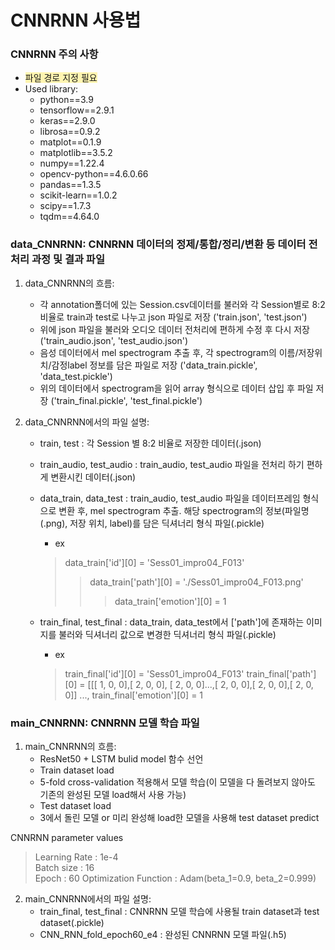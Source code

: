 CNNRNN 사용법
=================


### CNNRNN 주의 사항

 - <span style='background-color:#fff5b1'>파일 경로 지정 필요</span>
 - Used library:  	
    -   python==3.9
    -   tensorflow==2.9.1
    -   keras==2.9.0
    -   librosa==0.9.2
    -   matplot==0.1.9
    -   matplotlib==3.5.2
    -   numpy==1.22.4
    -   opencv-python==4.6.0.66
    -   pandas==1.3.5
    -   scikit-learn==1.0.2
    -   scipy==1.7.3
    -   tqdm==4.64.0

### data_CNNRNN: CNNRNN 데이터의 정제/통합/정리/변환 등 데이터 전처리 과정 및 결과 파일
 
 1. data_CNNRNN의 흐름:
    - 각 annotation폴더에 있는 Session.csv데이터를 불러와 각 Session별로 8:2 비율로 train과 test로 나누고 json 파일로 저장 ('train.json', 'test.json')
    - 위에 json 파일을 불러와 오디오 데이터 전처리에 편하게 수정 후 다시 저장 ('train_audio.json', 'test_audio.json')
    - 음성 데이터에서 mel spectrogram 추출 후, 각 spectrogram의 이름/저장위치/감정label 정보를 담은 파일로 저장 ('data_train.pickle', 'data_test.pickle')
    - 위의 데이터에서 spectrogram을 읽어 array 형식으로 데이터 삽입 후 파일 저장 ('train_final.pickle', 'test_final.pickle')


 2. data_CNNRNN에서의 파일 설명: 
	- train, test			: 각 Session 별 8:2 비율로 저장한 데이터(.json)
	- train_audio, test_audio	: train_audio, test_audio 파일을 전처리 하기 편하게 변환시킨 데이터(.json)
	- data_train, data_test		: train_audio, test_audio 파일을 데이터프레임 형식으로 변환 후, mel spectrogram 추출. 해당 spectrogram의 정보(파일명(.png), 저장 위치, label)를 담은 딕셔너리 형식 파일(.pickle)
        - ex
		> data_train['id'][0] = 'Sess01_impro04_F013'
    	>>data_train['path'][0] = './Sess01_impro04_F013.png'
    	>>>data_train['emotion'][0] = 1

	- train_final, test_final	: data_train, data_test에서 ['path']에 존재하는 이미지를 불러와 딕셔너리 값으로 변경한 딕셔너리 형식 파일(.pickle)
        - ex
		> train_final['id'][0] = 'Sess01_impro04_F013'
    	> train_final['path'][0] = [[[  1,   0,   0],[  2,   0,   0], [  2,   0,   0]...,[  2,   0,   0],[  2,   0,   0],[  2,   0,   0]] ..., 
   	 	> train_final['emotion'][0] = 1


### main_CNNRNN: CNNRNN 모델 학습 파일
 1. main_CNNRNN의 흐름:
	- ResNet50 + LSTM bulid model 함수 선언
	- Train dataset load
	- 5-fold cross-validation 적용해서 모델 학습(이 모델을 다 돌려보지 않아도 기존의 완성된 모델 load해서 사용 가능)
	- Test dataset load
	- 3에서 돌린 모델 or 미리 완성해 load한 모델을 사용해 test dataset predict

CNNRNN parameter values 
> Learning Rate		: 1e-4  
> Batch size			: 16    
> Epoch				: 60
> Optimization Function	: Adam(beta_1=0.9, beta_2=0.999)    


 2. main_CNNRNN에서의 파일 설명:
	- train_final, test_final	: CNNRNN 모델 학습에 사용될 train dataset과 test dataset(.pickle)
	- CNN_RNN_fold_epoch60_e4	: 완성된 CNNRNN 모델 파일(.h5)

